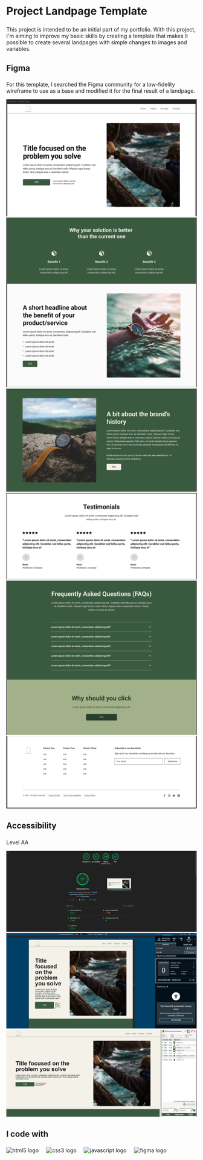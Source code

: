 <h1 align="left">Project Landpage Template</h1>

###

<p align="left">This project is intended to be an initial part of my portfolio. With this project, I'm aiming to improve my basic skills by creating a template that makes it possible to create several landpages with simple changes to images and variables.</p>

###

<h2 align="left">Figma</h2>

###

<p align="left">For this template, I searched the Figma community for a low-fidelity wireframe to use as a base and modified it for the final result of a landpage.</p>

![](./assets/ux/one.png)
![](./assets/ux/two.png)
![](./assets/ux/three.png)
![](./assets/ux/four.png)
![](./assets/ux/five.png)
![](./assets/ux/six.png)


###

<h2 align="left">Accessibility</h2>

###

<p>Level AA</p>

![](./assets/image/lighthouse.png)
![](./assets/image/axeDevTools.png)
![](./assets/image/wcagContrst.png)

###

<h2 align="left">I code with</h2>

###

<div align="left">
  <img src="https://cdn.jsdelivr.net/gh/devicons/devicon/icons/html5/html5-original.svg" height="40" alt="html5 logo"  />
  <img width="12" />
  <img src="https://cdn.jsdelivr.net/gh/devicons/devicon/icons/css3/css3-original.svg" height="40" alt="css3 logo"  />
  <img width="12" />
  <img src="https://cdn.jsdelivr.net/gh/devicons/devicon/icons/javascript/javascript-original.svg" height="40" alt="javascript logo"  />
  <img width="12" />
  <img src="https://cdn.jsdelivr.net/gh/devicons/devicon/icons/figma/figma-original.svg" height="40" alt="figma logo"  />
</div>

###